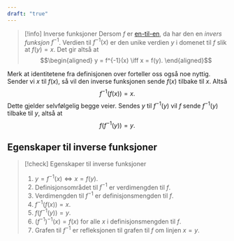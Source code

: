 ```yaml
---
draft: "true"
---
```

> [!info] Inverse funksjoner
> Dersom $f$ er [en-til-en](Kapittel%203%20-%20transendentale%20funksjoner/3.%20Spesielle%20funksjoner/En-til-en%20funksjoner.md), da har den en *invers funksjon* $f^{-1}$. Verdien til $f^{-1}(x)$ er den unike verdien $y$ i domenet til $f$ slik at $f(y)=x$. Det gir altså at
> $$\begin{aligned} y = f^{-1}(x) \iff x = f(y).  \end{aligned}$$ 
>

Merk at identitetene fra definisjonen over forteller oss også noe nyttig. Sender vi $x$ til $f(x)$, så vil den inverse funksjonen sende $f(x)$ tilbake til $x$. Altså 
$$
f^{-1}(f(x))  = x.
$$
Dette gjelder selvfølgelig begge veier. Sendes $y$ til $f^{-1}(y)$ vil $f$ sende $f^{-1}(y)$ tilbake til $y$, altså at
$$
f(f^{-1}(y)) = y.
$$

## Egenskaper til inverse funksjoner

> [!check] Egenskaper til inverse funksjoner
> 1. $y = f^{-1}(x) \iff x = f(y)$.
> 2. Definisjonsområdet til $f^{-1}$ er verdimengden til $f$.
> 3. Verdimengden til $f^{-1}$ er definisjonsmengden til $f$.
> 4. $f^{-1}(f(x))  = x.$
> 5. $f(f^{-1}(y)) = y.$
> 6. $(f^{-1})^{-1}(x) = f(x)$ for alle $x$ i definisjonsmengden til $f$.
> 7. Grafen til $f^{-1}$ er refleksjonen til grafen til $f$ om linjen $x = y$. 

  